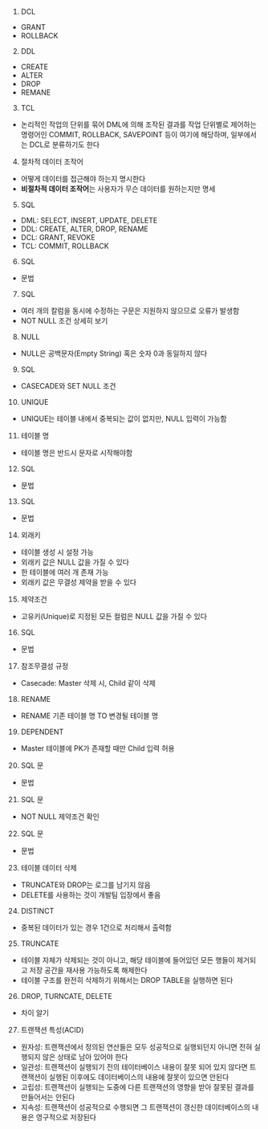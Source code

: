 1. DCL
- GRANT
- ROLLBACK

2. DDL
- CREATE
- ALTER
- DROP
- REMANE

3. TCL
- 논리적인 작업의 단위를 묶어 DML에 의해 조작된 결과를 작업 단위별로 제어하는 명령어인 COMMIT, ROLLBACK, SAVEPOINT 등이 여기에 해당하며, 일부에서는 DCL로 분류하기도 한다

4. 절차적 데이터 조작어
- 어떻게 데이터를 접근해야 하는지 명시한다
- **비절차적 데이터 조작어**는 사용자가 무슨 데이터를 원하는지만 명세

5. SQL
- DML: SELECT, INSERT, UPDATE, DELETE
- DDL: CREATE, ALTER, DROP, RENAME
- DCL: GRANT, REVOKE
- TCL: COMMIT, ROLLBACK

6. SQL
- 문법

7. SQL
- 여러 개의 칼럼을 동시에 수정하는 구문은 지원하지 않으므로 오류가 발생함
- NOT NULL 조건 상세히 보기

8. NULL
- NULL은 공백문자(Empty String) 혹은 숫자 0과 동일하지 않다

9. SQL
- CASECADE와 SET NULL 조건

10. UNIQUE
- UNIQUE는 테이블 내에서 중복되는 값이 없지만, NULL 입력이 가능함

11. 테이블 명
- 테이블 명은 반드시 문자로 시작해야함

12. SQL
- 문법

13. SQL
- 문법

14. 외래키
- 테이블 생성 시 설정 가능
- 외래키 값은  NULL 값을 가질 수 있다
- 한 테이블에 여러 개 존재 가능
- 외래키 값은 무결성 제약을 받을 수 있다

15. 제약조건
- 고유키(Unique)로 지정된 모든 컬럼은 NULL 값을 가질 수 있다

16. SQL
- 문법

17. 참조무결성 규정
- Casecade: Master 삭제 시, Child 같이 삭제

18. RENAME
- RENAME 기존 테이블 명 TO 변경될 테이블 명

19. DEPENDENT
- Master 테이블에 PK가 존재할 때만 Child 입력 허용

20. SQL 문
- 문법

21. SQL 문
- NOT NULL 제약조건 확인

22. SQL 문
- 문법

23. 테이블 데이터 삭제
- TRUNCATE와 DROP는 로그를 남기지 않음
- DELETE를 사용하는 것이 개발팀 입장에서 좋음

24. DISTINCT
- 중복된 데이터가 있는 경우 1건으로 처리해서 출력함

25. TRUNCATE
- 테이블 자체가 삭제되는 것이 아니고, 해당 테이블에 들어있던 모든 행들이 제거되고 저장 공간을 재사용 가능하도록 해제한다
- 테이블 구조를 완전히 삭제하기 위해서는 DROP TABLE을 실행하면 된다

26. DROP, TURNCATE, DELETE
- 차이 알기

27. 트랜잭션 특성(ACID)
- 원자성: 트랜잭션에서 정의된 연산들은 모두 성공적으로 실행되던지 아니면 전혀 실행되지 않은 상태로 남아 있어야 한다
- 일관성: 트랜잭션이 실행되기 전의 테이터베이스 내용이 잘못 되어 있지 않다면 트랜잭션이 실행된 이후에도 데이터베이스의 내용에 잘못이 있으면 안된다
- 고립성: 트랜잭션이 실행되는 도중에 다른 트랜잭션의 영향을 받아 잘못된 결과를 만들어서는 안된다
- 지속성: 트랜잭션이 성공적으로 수행되면 그 트랜잭션이 갱신한 데이터베이스의 내용은 영구적으로 저장된다